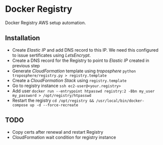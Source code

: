 # Docker Registry

Docker Registry AWS setup automation.

## Installation

- Create *Elastic IP* and add DNS record to this IP. We need this configured to issue sertificates using *LetsEncrypt*.
- Create a DNS record for the Registry to point to *Elastic IP* created in previous step
- Generate *CloudFormation* template using *troposphere* `python troposphere/registry.py > registry.template`
- Create a *CloudFormation Stack* using `registry.template`
- Go to registry instance `ssh ec2-user@<your.registry>`
- Add user `docker run --entrypoint htpasswd registry:2 -Bbn my_user my_password > /opt/registry/htpasswd`
- Restart the registry `cd /opt/registry && /usr/local/bin/docker-compose up -d --force-recreate`

## TODO

- Copy certs after renewal and restart Registry
- CloudFormation wait condition for registry instance
